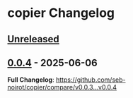 <!-- Keep a Changelog guide -> https://keepachangelog.com -->

# copier Changelog

## [Unreleased]

## [0.0.4] - 2025-06-06

**Full Changelog**: https://github.com/seb-noirot/copier/compare/v0.0.3...v0.0.4

[Unreleased]: https://github.com/seb-noirot/copier/compare/v0.0.4...HEAD
[0.0.4]: https://github.com/seb-noirot/copier/commits/v0.0.4
